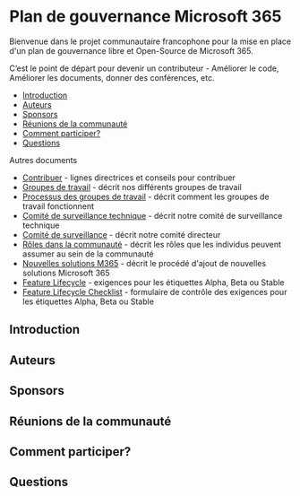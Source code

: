 # Plan de gouvernance Microsoft 365

Bienvenue dans le projet communautaire francophone pour la mise en place d'un plan de gouvernance libre et Open-Source de Microsoft 365.

C’est le point de départ pour devenir un contributeur - Améliorer le code, Améliorer les documents, donner des conférences, etc.

- [Introduction](#introduction)
- [Auteurs](#auteurs)
- [Sponsors](#sponsors)
- [Réunions de la communauté](#reunions-de-la-communaute)
- [Comment participer?](#comment-participer-)
- [Questions](#questions)

Autres documents

- [Contribuer](CONTRIBUER.md) - lignes directrices et conseils pour contribuer
- [Groupes de travail](GROUPES-TRAVAIL.md) - décrit nos différents groupes de travail
- [Processus des groupes de travail](PROCESSUS-GROUPES-TRAVAIL.md) - décrit comment les groupes de travail fonctionnent
- [Comité de surveillance technique](COMITE-SURVEILLANCE-TECH.md) - décrit notre comité de surveillance technique
- [Comité de surveillance](COMITE-SURVEILLANCE.md) - décrit notre comité directeur
- [Rôles dans la communauté](ROLES.md) - décrit les rôles que les individus peuvent assumer au sein de la communauté
- [Nouvelles solutions M365](NOUVELLES-SOLUTIONS.md) - décrit le procédé d'ajout de nouvelles solutions Microsoft 365
- [Feature Lifecycle](FEATURE-LIFECYCLE.md) - exigences pour les étiquettes Alpha, Beta ou Stable
- [Feature Lifecycle Checklist](FEATURE-LIFECYCLE-CHECKLIST.md) - formulaire de contrôle des exigences pour les étiquettes Alpha, Beta ou Stable

## Introduction

## Auteurs

## Sponsors

## Réunions de la communauté

## Comment participer?

## Questions
